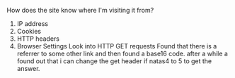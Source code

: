How does the site know where I'm visiting it from?
1) IP address
2) Cookies
3) HTTP headers
4) Browser Settings
Look into HTTP GET requests
Found that there is a referrer to some other link and then found a base16 code.
after a while a found out that i can change the get header if natas4 to 5 to get the answer.
